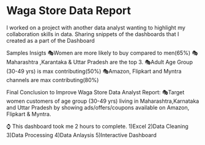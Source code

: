 # Waga Store Data Report
I worked on a project with another data analyst wanting to highlight my collaboration skills in data.
Sharing snippets of the dashboards that I created as a part of the Dashboard

Samples Insigts
🎭Women are more likely to buy compared to men(65%)
🎭Maharashtra ,Karantaka & Uttar Pradesh are the top 3.
🎭Adult Age Group (30-49 yrs) is max contributing(50%)
🎭Amazon, Flipkart and Myntra channels are max contributing(80%)

Final Conclusion to Improve Waga Store Data Analyst Report:
🎭Target women customers of age group (30-49 yrs) living in Maharashtra,Karnataka and 
Uttar Pradesh by showing ads/offers/coupons available on Amazon, Flipkart & Myntra.

⌚ This dashboard took me 2 hours to complete.
1)Excel 
2)Data Cleaning
3)Data Processing
4)Data Anlaysis
5)Interactive Dashboard
